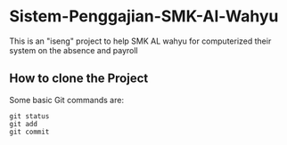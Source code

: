 # Sistem-Penggajian-SMK-Al-Wahyu
This is an "iseng" project to help SMK AL wahyu for computerized their system on the absence and payroll

## How to clone the Project
Some basic Git commands are:
```
git status
git add
git commit
```
